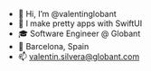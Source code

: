 - 👋 Hi, I’m @valentinglobant
- 📲 I make pretty apps with SwiftUI
- 🎓 Software Engineer @ Globant
- 📍 Barcelona, Spain
- 📫 valentin.silvera@globant.com

<!---
valentinglobant/valentinglobant is a ✨ special ✨ repository because its `README.md` (this file) appears on your GitHub profile.
You can click the Preview link to take a look at your changes.
--->
